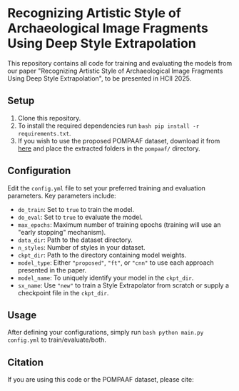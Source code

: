 # Recognizing Artistic Style of Archaeological Image Fragments Using Deep Style Extrapolation

This repository contains all code for training and evaluating the models from our paper "Recognizing Artistic Style of Archaeological Image Fragments Using Deep Style Extrapolation", to be presented in HCII 2025.

## Setup
1. Clone this repository.
2. To install the required dependencies run ```bash pip install -r requirements.txt```.
3. If you wish to use the proposed POMPAAF dataset, download it from [here](https://bgu365.sharepoint.com/:f:/s/ICVL/ElyJxN--aONDsd83cVwu4FABsPQqGKrV_3HYb480omJHHA?e=sna8Bh) and place the extracted folders in the `pompaaf/` directory.

## Configuration
Edit the `config.yml` file to set your preferred training and evaluation parameters. Key parameters include:
- `do_train`: Set to `true` to train the model.
- `do_eval`: Set to `true` to evaluate the model.
- `max_epochs`: Maximum number of training epochs (training will use an "early stopping" mechanism).
- `data_dir`: Path to the dataset directory.
- `n_styles`: Number of styles in your dataset.
- `ckpt_dir`: Path to the directory containing model weights.
- `model_type`: Either `"proposed"`, `"ft"`, or `"cnn"` to use each approach presented in the paper.
- `model_name`: To uniquely identify your model in the `ckpt_dir`.
- `sx_name`: Use `"new"` to train a Style Extrapolator from scratch or supply a checkpoint file in the `ckpt_dir`.

## Usage
After defining your configurations, simply run ```bash python main.py config.yml``` to train/evaluate/both.

## Citation
If you are using this code or the POMPAAF dataset, please cite:

